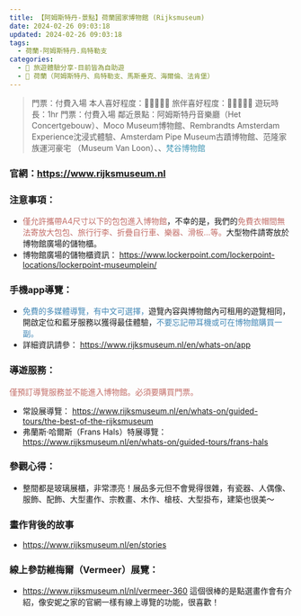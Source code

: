 ```yaml
---
title: 【阿姆斯特丹-景點】荷蘭國家博物館 (Rijksmuseum)
date: 2024-02-26 09:03:18
updated: 2024-02-26 09:03:18
tags:
  - 荷蘭-阿姆斯特丹.烏特勒支
categories: 
  - 🌴 旅遊體驗分享-目前皆為自助遊
  - 🥥 荷蘭（阿姆斯特丹、烏特勒支、馬斯垂克、海爾倫、法肯堡）
---
```

>門票：付費入場
>本人喜好程度：🌝🌝🌝🌝🌝 旅伴喜好程度：🌝🌝🌝🌝🌝
>遊玩時長：1hr
>門票：付費入場
>鄰近景點：阿姆斯特丹音樂廳（Het Concertgebouw）、Moco Museum博物館、Rembrandts Amsterdam Experience沈浸式體驗、Amsterdam Pipe Museum古蹟博物館、范隆家族運河豪宅
（Museum Van Loon）、、<font color=#4599B6>梵谷博物館</font>
<!-- more -->

### 官網：https://www.rijksmuseum.nl

### 注意事項：
+ <font color=#c36d67>僅允許攜帶A4尺寸以下的包包進入博物館</font>，不幸的是，我們的<font color=#c36d67>免費衣帽間無法寄放大包包、旅行行李、折疊自行車、樂器、滑板…等。</font>大型物件請寄放於博物館廣場的儲物櫃。
+ 博物館廣場的儲物櫃資訊：
https://www.lockerpoint.com/lockerpoint-locations/lockerpoint-museumplein/

### 手機app導覽：
+ <font color=#4287B5>免費的多媒體導覽，有中文可選擇，</font>遊覽內容與博物館內可租用的遊覽相同，開啟定位和藍牙服務以獲得最佳體驗，<font color=#4287B5>不要忘記帶耳機或可在博物館購買一副。</font>
+ 詳細資訊請參：
https://www.rijksmuseum.nl/en/whats-on/app

### 導遊服務：
<font color=#c36d67>僅預訂導覽服務並不能進入博物館。必須要購買門票。</font>
+ 常設展導覽：
https://www.rijksmuseum.nl/en/whats-on/guided-tours/the-best-of-the-rijksmuseum
+ 弗蘭斯·哈爾斯（Frans Hals）特展導覽：
https://www.rijksmuseum.nl/en/whats-on/guided-tours/frans-hals

### 參觀心得：
+ 整間都是玻璃展櫃，非常漂亮！展品多元但不會覺得很雜，有瓷器、人偶像、服飾、配飾、大型畫作、宗教畫、木作、槍枝、大型掛布，建築也很美～

### 畫作背後的故事
+ https://www.rijksmuseum.nl/en/stories
 
### 線上參訪維梅爾（Vermeer）展覽：
+ https://www.rijksmuseum.nl/nl/vermeer-360
這個很棒的是點選畫作會有介紹，像安妮之家的官網一樣有線上導覽的功能，很喜歡！
 
